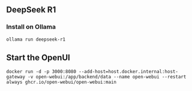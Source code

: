 ## DeepSeek R1 

### Install on Ollama
```
ollama run deepseek-r1
```

## Start the OpenUI
```
docker run -d -p 3000:8080 --add-host=host.docker.internal:host-gateway -v open-webui:/app/backend/data --name open-webui --restart always ghcr.io/open-webui/open-webui:main
```
